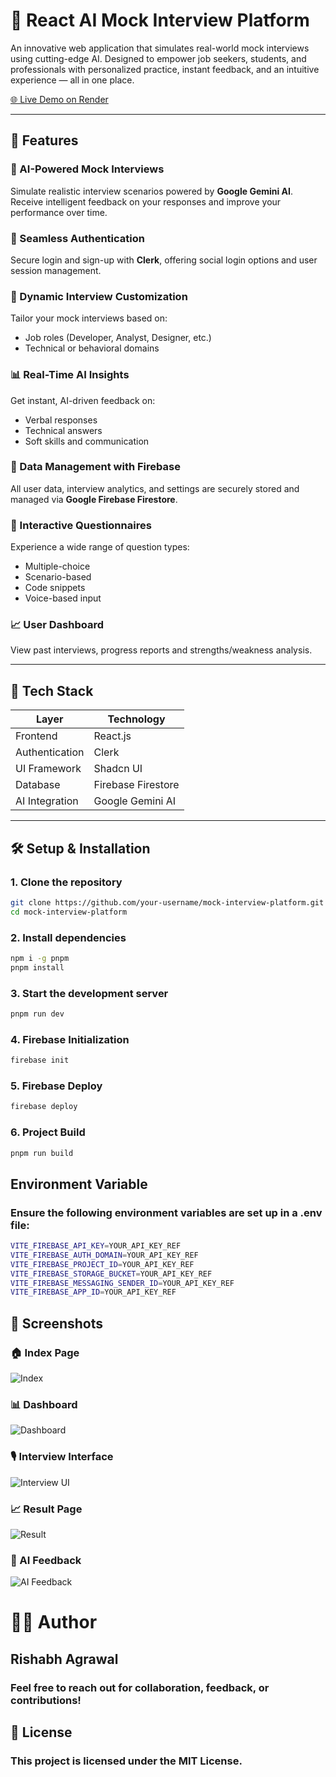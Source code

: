 # 🧠 React AI Mock Interview Platform

An innovative web application that simulates real-world mock interviews using cutting-edge AI. Designed to empower job seekers, students, and professionals with personalized practice, instant feedback, and an intuitive experience — all in one place.

[🌐 Live Demo on Render](https://ai-mock-interview-platform-u5tu.onrender.com)


---

## 🚀 Features

### 🤖 AI-Powered Mock Interviews
Simulate realistic interview scenarios powered by **Google Gemini AI**. Receive intelligent feedback on your responses and improve your performance over time.

### 🔐 Seamless Authentication
Secure login and sign-up with **Clerk**, offering social login options and user session management.

### 🎯 Dynamic Interview Customization
Tailor your mock interviews based on:
- Job roles (Developer, Analyst, Designer, etc.)
- Technical or behavioral domains

### 📊 Real-Time AI Insights
Get instant, AI-driven feedback on:
- Verbal responses
- Technical answers
- Soft skills and communication

### 📁 Data Management with Firebase
All user data, interview analytics, and settings are securely stored and managed via **Google Firebase Firestore**.

### 🧩 Interactive Questionnaires
Experience a wide range of question types:
- Multiple-choice
- Scenario-based
- Code snippets
- Voice-based input 

### 📈 User Dashboard
View past interviews, progress reports and strengths/weakness analysis.

---

## 🧪 Tech Stack

| Layer           | Technology                    |
|----------------|-------------------------------|
| Frontend        | React.js                      |
| Authentication  | Clerk                         |
| UI Framework    | Shadcn UI                     |
| Database        | Firebase Firestore            |
| AI Integration  | Google Gemini AI              |

---

## 🛠️ Setup & Installation

### 1. Clone the repository
```bash
git clone https://github.com/your-username/mock-interview-platform.git
cd mock-interview-platform
```

### 2. Install dependencies
```bash
npm i -g pnpm
pnpm install
```

### 3. Start the development server
```bash
pnpm run dev
```

### 4. Firebase Initialization
```bash
firebase init
```
### 5. Firebase Deploy
```bash
firebase deploy
```
### 6. Project Build
```bash
pnpm run build
```
## Environment Variable
### Ensure the following environment variables are set up in a .env file:
```bash
VITE_FIREBASE_API_KEY=YOUR_API_KEY_REF
VITE_FIREBASE_AUTH_DOMAIN=YOUR_API_KEY_REF
VITE_FIREBASE_PROJECT_ID=YOUR_API_KEY_REF
VITE_FIREBASE_STORAGE_BUCKET=YOUR_API_KEY_REF
VITE_FIREBASE_MESSAGING_SENDER_ID=YOUR_API_KEY_REF
VITE_FIREBASE_APP_ID=YOUR_API_KEY_REF
```
## 📸 Screenshots

### 🏠 Index Page
![Index](screenshots/index.png)

### 📊 Dashboard
![Dashboard](screenshots/dashboard.png)

### 🎙️ Interview Interface
![Interview UI](screenshots/interview_interface.png)

### 📈 Result Page
![Result](screenshots/result.png)

### 🤖 AI Feedback
![AI Feedback](screenshots/ai_feedback.png)

# 🧑‍💻 Author
## Rishabh Agrawal
### Feel free to reach out for collaboration, feedback, or contributions!

## 📄 License
### This project is licensed under the MIT License.



